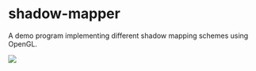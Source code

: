 # shadow-mapper
A demo program implementing different shadow mapping schemes using OpenGL.

<img src="https://render.githubusercontent.com/render/math?math=e^{\pi i} - 1 = 0">
